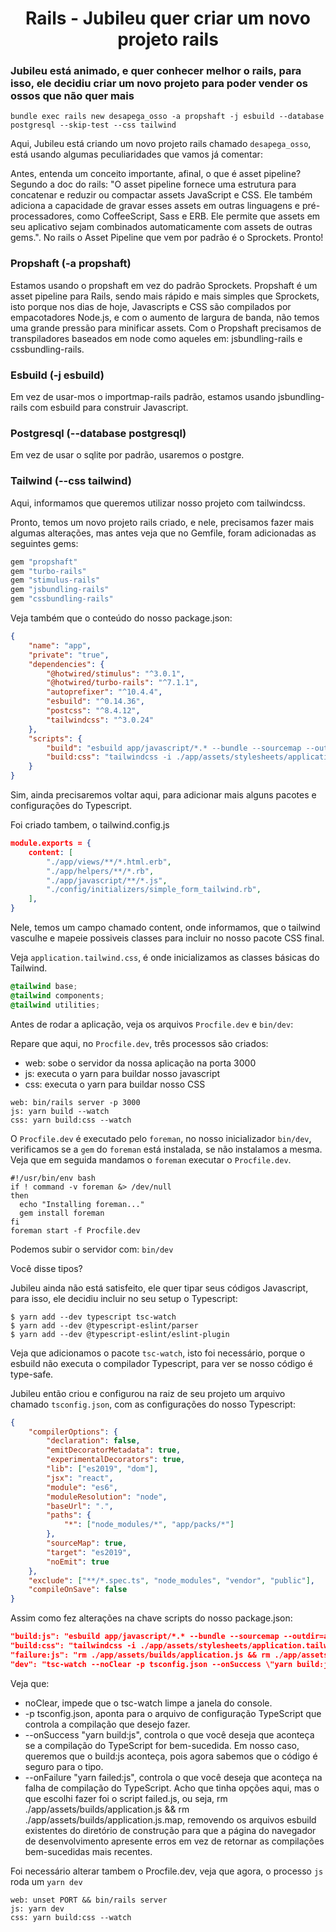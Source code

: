 # <center>Rails - Jubileu quer criar um novo projeto rails</center>

### Jubileu está animado, e quer conhecer melhor o rails, para isso, ele decidiu criar um novo projeto para poder vender os ossos que não quer mais

```shell
bundle exec rails new desapega_osso -a propshaft -j esbuild --database postgresql --skip-test --css tailwind
```

Aqui, Jubileu está criando um novo projeto rails chamado `desapega_osso`, está usando algumas peculiaridades que vamos já comentar:

Antes, entenda um conceito importante, afinal, o que é asset pipeline?
Segundo a doc do rails: "O asset pipeline fornece uma estrutura para concatenar e reduzir ou compactar assets JavaScript e CSS. Ele também adiciona a capacidade de gravar esses assets em outras linguagens e pré-processadores, como CoffeeScript, Sass e ERB. Ele permite que assets em seu aplicativo sejam combinados automaticamente com assets de outras gems.". 
No rails o Asset Pipeline que vem por padrão é o Sprockets. Pronto!

### Propshaft (-a propshaft)

Estamos usando o propshaft em vez do padrão Sprockets. Propshaft é um asset pipeline para Rails, sendo mais rápido e mais simples que Sprockets, isto porque nos dias de hoje, Javascripts e CSS são compilados por empacotadores Node.js, e com o aumento de largura de banda, não temos uma grande pressão para minificar assets.
Com o Propshaft precisamos de transpiladores baseados em node como aqueles em: jsbundling-rails e cssbundling-rails.

### Esbuild (-j esbuild)

Em vez de usar-mos o importmap-rails padrão, estamos usando jsbundling-rails com esbuild para construir Javascript.

### Postgresql (--database postgresql)

Em vez de usar o sqlite por padrão, usaremos o postgre.

### Tailwind (--css tailwind)

Aqui, informamos que queremos utilizar nosso projeto com tailwindcss.

Pronto, temos um novo projeto rails criado, e nele, precisamos fazer mais algumas alterações, mas antes veja que no Gemfile, foram adicionadas as seguintes gems:

```ruby
gem "propshaft"
gem "turbo-rails"
gem "stimulus-rails" 
gem "jsbundling-rails" 
gem "cssbundling-rails"
```

Veja também que o conteúdo do nosso package.json:


```json
{
    "name": "app", 
    "private": "true", 
    "dependencies": {
        "@hotwired/stimulus": "^3.0.1", 
        "@hotwired/turbo-rails": "^7.1.1",
        "autoprefixer": "^10.4.4", 
        "esbuild": "^0.14.36", 
        "postcss": "^8.4.12", 
        "tailwindcss": "^3.0.24"
    }, 
    "scripts": {
        "build": "esbuild app/javascript/*.* --bundle --sourcemap --outdir=app/assets/builds",
        "build:css": "tailwindcss -i ./app/assets/stylesheets/application.tailwind.css -o ./app/assets/builds/application.css"
    }
}
```
Sim, ainda precisaremos voltar aqui, para adicionar mais alguns pacotes e configurações do Typescript.

Foi criado tambem, o tailwind.config.js

```json
module.exports = {
    content: [
        "./app/views/**/*.html.erb", 
        "./app/helpers/**/*.rb", 
        "./app/javascript/**/*.js",   
        "./config/initializers/simple_form_tailwind.rb",
    ], 
}
```
Nele, temos um campo chamado content, onde informamos, que o tailwind vasculhe e mapeie possiveis classes para incluir no nosso pacote CSS final.

Veja `application.tailwind.css`, é onde inicializamos as classes básicas do Tailwind.

```css
@tailwind base; 
@tailwind components; 
@tailwind utilities;
```

Antes de rodar a aplicação, veja os arquivos `Procfile.dev` e `bin/dev`:

Repare que aqui, no `Procfile.dev`, três processos são criados:
* web: sobe o servidor da nossa aplicação na porta 3000
* js: executa o yarn para buildar nosso javascript
* css: executa o yarn para buildar nosso CSS
```
web: bin/rails server -p 3000
js: yarn build --watch
css: yarn build:css --watch
```

O `Procfile.dev` é executado pelo `foreman`, no nosso inicializador `bin/dev`, verificamos se a `gem` do `foreman` está instalada, se não instalamos a mesma. Veja que em seguida mandamos o `foreman` executar o `Procfile.dev`.
```
#!/usr/bin/env bash
if ! command -v foreman &> /dev/null
then
  echo "Installing foreman..."
  gem install foreman
fi
foreman start -f Procfile.dev
```

Podemos subir o servidor com: `bin/dev`

Você disse tipos?

Jubileu ainda não está satisfeito, ele quer tipar seus códigos Javascript, para isso, ele decidiu incluir no seu setup o Typescript:

```shell
$ yarn add --dev typescript tsc-watch
$ yarn add --dev @typescript-eslint/parser
$ yarn add --dev @typescript-eslint/eslint-plugin
```

Veja que adicionamos o pacote `tsc-watch`, isto foi necessário, porque o esbuild não executa o compilador Typescript, para ver se nosso código é type-safe.

Jubileu então criou e configurou na raiz de seu projeto um arquivo chamado `tsconfig.json`, com as configurações do nosso Typescript:

```json
{
    "compilerOptions": {
        "declaration": false,
        "emitDecoratorMetadata": true,
        "experimentalDecorators": true,
        "lib": ["es2019", "dom"],
        "jsx": "react",
        "module": "es6",
        "moduleResolution": "node",
        "baseUrl": ".",
        "paths": {
            "*": ["node_modules/*", "app/packs/*"] 
        },
        "sourceMap": true,
        "target": "es2019",
        "noEmit": true
    },
    "exclude": ["**/*.spec.ts", "node_modules", "vendor", "public"],
    "compileOnSave": false
}
```

Assim como fez alterações na chave scripts do nosso package.json:

```json
"build:js": "esbuild app/javascript/*.* --bundle --sourcemap --outdir=app/assets/builds",
"build:css": "tailwindcss -i ./app/assets/stylesheets/application.tailwind.css -o ./app/assets/builds/application.css",
"failure:js": "rm ./app/assets/builds/application.js && rm ./app/assets/builds/application.js.map", 
"dev": "tsc-watch --noClear -p tsconfig.json --onSuccess \"yarn build:js\" --onFailure \"yarn failure:js\""
```

Veja que:

* noClear, impede que o tsc-watch limpe a janela do console.
* -p tsconfig.json, aponta para o arquivo de configuração TypeScript que controla a compilação que desejo fazer.
* --onSuccess \"yarn build:js\", controla o que você deseja que aconteça se a compilação do TypeScript for bem-sucedida. Em nosso caso, queremos que o build:js aconteça, pois agora sabemos que o código é seguro para o tipo.
* --onFailure \"yarn failed:js\", controla o que você deseja que aconteça na falha de compilação do TypeScript. Acho que tinha opções aqui, mas o que escolhi fazer foi o script failed.js, ou seja, rm ./app/assets/builds/application.js && rm ./app/assets/builds/application.js.map, removendo os arquivos esbuild existentes do diretório de construção para que a página do navegador de desenvolvimento apresente erros em vez de retornar as compilações bem-sucedidas mais recentes.

Foi necessário alterar tambem o Procfile.dev, veja que agora, o processo `js` roda um `yarn dev`

```
web: unset PORT && bin/rails server
js: yarn dev
css: yarn build:css --watch
```
